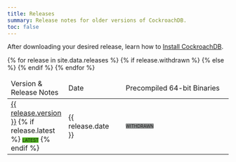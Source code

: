 ```yaml
---
title: Releases
summary: Release notes for older versions of CockroachDB.
toc: false
---
```


<style>
.release-table .fa {
    margin-right: 2px;
}

.os-release-link {
    margin-right: 20px;
}

.os-release-link:last-child {
    margin-right: 0;
}

.os-release-cell {
    padding-left: 30px;
    padding-right: 30px;
    white-space: nowrap;
}

.latest {
    background-color: #fafdf6;
}

.badge {
    background-color: #4eb21d;
    font-size: 10px;
    text-transform: uppercase;
    vertical-align: middle;
}

.badge-gray {
    background-color: #959797;
}
</style>

After downloading your desired release, learn how to [Install CockroachDB](install-cockroachdb.html).

<table class="release-table">
<thead>
<tr>
  <td>Version &amp; Release Notes</td>
  <td>Date</td>
  <td class="os-release-cell">Precompiled 64-bit Binaries</td>
  <td>Source Code</td>
</tr>
</thead>

<tbody>
{% for release in site.data.releases %}
    <tr {% if release.latest %}class="latest"{% endif %}>
        <td>
            <a href="{{ release.version }}.html">{{ release.version }}</a>
            {% if release.latest %}
                <span class="badge">Latest</span>
            {% endif %}
        </td>
        <td>{{ release.date }}</td>
        {% if release.withdrawn %}
            <td class="os-release-cell"><span class="badge badge-gray">Withdrawn</span></td>
            <td></td>
        {% else %}
            <td class="os-release-cell">
                <a class="os-release-link" href="https://binaries.cockroachdb.com/cockroach-{{ release.version }}.linux-amd64.tgz">
                    <i class="fa fa-linux" aria-hidden="true"></i> Linux
                </a>
                <wbr>
                <a class="os-release-link" href="https://binaries.cockroachdb.com/cockroach-{{ release.version }}.darwin-10.9-amd64.tgz">
                    <i class="fa fa-apple" aria-hidden="true"></i> Mac
                </a>
                {% if release.windows %}
                    <wbr>
                    <a class="os-release-link" href="https://binaries.cockroachdb.com/cockroach-{{ release.version }}.windows-6.2-amd64.zip">
                        <i class="fa fa-windows" aria-hidden="true"></i> Windows
                    </a>
                {% endif %}
            </td>
            <td>
                {% if release.source %}
                <a href="https://binaries.cockroachdb.com/cockroach-{{ release.version }}.src.tgz">
                    <i class="fa fa-file-archive-o" aria-hidden="true"></i> Source
                </a>
                {% endif %}
            </td>
        {% endif %}
    </tr>
{% endfor %}
</tbody>
</table>
